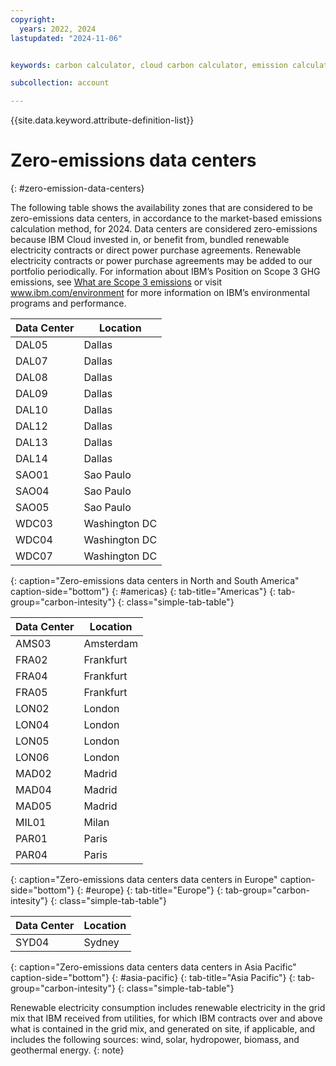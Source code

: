 ```yaml
---
copyright:
  years: 2022, 2024
lastupdated: "2024-11-06"


keywords: carbon calculator, cloud carbon calculator, emission calculator, carbon footprint, sustainability, FAQs

subcollection: account

---
```


{{site.data.keyword.attribute-definition-list}}

# Zero-emissions data centers
{: #zero-emission-data-centers}

The following table shows the availability zones that are considered to be zero-emissions data centers, in accordance to the market-based emissions calculation method, for 2024. Data centers are considered zero-emissions because IBM Cloud invested in, or benefit from, bundled renewable electricity contracts or direct power purchase agreements. Renewable electricity contracts or power purchase agreements may be added to our portfolio periodically. For information about IBM’s Position on Scope 3 GHG emissions, see [What are Scope 3 emissions](https://www.ibm.com/topics/scope-3-emissions) or visit www.ibm.com/environment for more information on IBM’s environmental programs and performance.

| Data Center | Location      |
|-------------|---------------|
| DAL05	      | Dallas        |
| DAL07       | Dallas        |
| DAL08	      | Dallas        |
| DAL09	      | Dallas        |
| DAL10	      | Dallas        |
| DAL12       | Dallas        |
| DAL13	      | Dallas        |
| DAL14       | Dallas        |
| SAO01       |	Sao Paulo     |
| SAO04       | Sao Paulo     |
| SAO05       |	Sao Paulo     |
| WDC03       | Washington DC |
| WDC04       | Washington DC |
| WDC07       | Washington DC |
{: caption="Zero-emissions data centers in North and South America" caption-side="bottom"}
{: #americas}
{: tab-title="Americas"}
{: tab-group="carbon-intesity"}
{: class="simple-tab-table"}

| Data Center | Location      |
|-------------|---------------|
| AMS03	      | Amsterdam     |
| FRA02	      | Frankfurt     |
| FRA04	      | Frankfurt     |
| FRA05	      | Frankfurt     |
| LON02	      | London        |
| LON04	      | London        |
| LON05	      | London        |
| LON06	      | London        |
| MAD02	      | Madrid        |
| MAD04       | Madrid        |
| MAD05       | Madrid        |
| MIL01       |	Milan         |
| PAR01       | Paris         |
| PAR04       | Paris         |
{: caption="Zero-emissions data centers data centers in Europe" caption-side="bottom"}
{: #europe}
{: tab-title="Europe"}
{: tab-group="carbon-intesity"}
{: class="simple-tab-table"}

| Data Center | Location      |
|-------------|---------------|
| SYD04       |	Sydney	      |
{: caption="Zero-emissions data centers data centers in Asia Pacific" caption-side="bottom"}
{: #asia-pacific}
{: tab-title="Asia Pacific"}
{: tab-group="carbon-intesity"}
{: class="simple-tab-table"}

Renewable electricity consumption includes renewable electricity in the grid mix that IBM received from utilities, for which IBM contracts over and above what is contained in the grid mix, and generated on site, if applicable, and includes the following sources: wind, solar, hydropower, biomass, and geothermal energy.
{: note}
